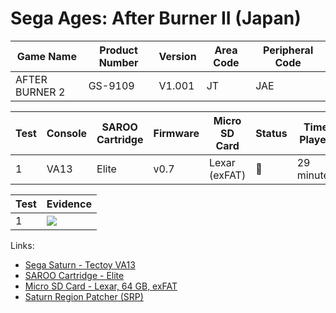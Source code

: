 # Sega Ages: After Burner II (Japan)

| Game Name      | Product Number | Version | Area Code | Peripheral Code |
| -------------- | -------------- | ------- | --------- | --------------- |
| AFTER BURNER 2 | GS-9109        | V1.001  | JT        | JAE             |

| Test | Console | SAROO Cartridge | Firmware | Micro SD Card | Status | Time Played |
| ---- | ------- | --------------- | -------- | ------------- | ------ | ----------- |
| 1    | VA13    | Elite           | v0.7     | Lexar (exFAT) | :100:  | 29 minutes  |

| Test | Evidence                                                                                         |
| ---- | ------------------------------------------------------------------------------------------------ |
| 1    | [![](https://img.youtube.com/vi/qtsuA2kNoYk/0.jpg)](https://www.youtube.com/watch?v=qtsuA2kNoYk) |

Links:

- [Sega Saturn - Tectoy VA13](../../../Info/Consoles/VA13/README.md)
- [SAROO Cartridge - Elite](../../../../Info/Cartridges/GuangzhouSanStarOnlineShop/1.6/README.md)
- [Micro SD Card - Lexar, 64 GB, exFAT](../../../../Info/SdCards/Lexar/64GB/exfat/README.md)
- [Saturn Region Patcher (SRP)](https://segaxtreme.net/resources/saturn-region-patcher.81/download)
